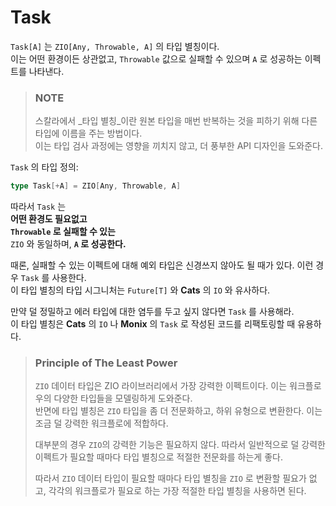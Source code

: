 # Task

`Task[A]` 는 `ZIO[Any, Throwable, A]` 의 타입 별칭이다.</br>
이는 어떤 환경이든 상관없고, `Throwable` 값으로 실패할 수 있으며 `A` 로 성공하는 이펙트를 나타낸다.

> ### NOTE
> 스칼라에서 _타입 별칭_이란 원본 타입을 매번 반복하는 것을 피하기 위해 다른 타입에 이름을 주는 방법이다.</br>
> 이는 타입 검사 과정에는 영향을 끼치지 않고, 더 풍부한 API 디자인을 도와준다.

`Task` 의 타입 정의:
```scala mdoc:silent
type Task[+A] = ZIO[Any, Throwable, A]
```

따라서 `Task` 는</br>
**어떤 환경도 필요없고**</br>
**`Throwable` 로 실패할 수 있는**</br>
`ZIO` 와 동일하며, **`A` 로 성공한다.**

때론, 실패할 수 있는 이펙트에 대해 예외 타입은 신경쓰지 않아도 될 때가 있다. 이런 경우 `Task` 를 사용한다.</br>
이 타입 별칭의 타입 시그니처는 `Future[T]` 와 **Cats** 의 `IO` 와 유사하다.

만약 덜 정밀하고 에러 타입에 대한 염두를 두고 싶지 않다면 `Task` 를 사용해라.</br>
이 타입 별칭은 **Cats** 의 `IO` 나 **Monix** 의 `Task` 로 작성된 코드를 리팩토링할 때 유용하다.

> ### Principle of The Least Power
> `ZIO` 데이터 타입은 ZIO 라이브러리에서 가장 강력한 이펙트이다. 이는 워크플로우의 다양한 타입들을 모델링하게 도와준다.</br>
> 반면에 타입 별칭은 `ZIO` 타입을 좀 더 전문화하고, 하위 유형으로 변환한다. 이는 조금 덜 강력한 워크플로에 적합하다.
>
> 대부분의 경우 `ZIO`의 강력한 기능은 필요하지 않다. 따라서 일반적으로 덜 강력한 이펙트가 필요할 때마다 타입 별칭으로 적절한 전문화를 하는게 좋다.</br>
> 
> 따라서 `ZIO` 데이터 타입이 필요할 때마다 타입 별칭을 `ZIO` 로 변환할 필요가 없고, 각각의 워크플로가 필요로 하는 가장 적절한 타입 별칭을 사용하면 된다.
